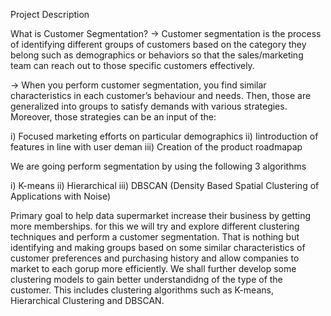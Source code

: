  Project Description

 What is Customer Segmentation? 
 -> Customer segmentation is the process of identifying different groups of customers based on the category they belong such as demographics or behaviors so that the sales/marketing team can reach out to those specific customers effectively.

-> When you perform customer segmentation, you find similar characteristics in each customer’s behaviour and needs. Then, those are generalized into 
 groups to satisfy demands with various strategies. Moreover, those strategies can be an input of the:

i) Focused marketing efforts on particular demographics
ii) Iintroduction of features in line with user deman
iii) Creation of the product roadmapap


We are going perform segmentation by using the following 3 algorithms

i) K-means
ii) Hierarchical
iii) DBSCAN (Density Based Spatial Clustering of Applications with Noise)

Primary goal to help data supermarket increase their business by getting more memberships.
for this we will try and explore different clustering techniques and perform a customer segmentation. That is nothing but identifying and making groups based on some 
similar characteristics of customer preferences and purchasing history and allow companies to market to each gorup more efficiently. 
We shall further develop some clustering models to gain better understandidng of the type of the customer.
This includes clustering algorithms such as K-means, Hierarchical Clustering and DBSCAN.
